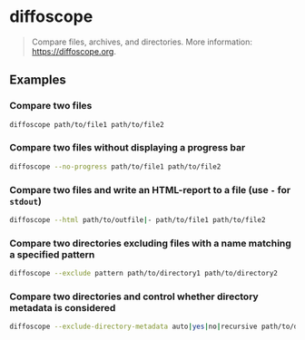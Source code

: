 # diffoscope

> Compare files, archives, and directories. More information: <https://diffoscope.org>.

## Examples

### Compare two files

```bash
diffoscope path/to/file1 path/to/file2
```

### Compare two files without displaying a progress bar

```bash
diffoscope --no-progress path/to/file1 path/to/file2
```

### Compare two files and write an HTML-report to a file (use `-` for `stdout`)

```bash
diffoscope --html path/to/outfile|- path/to/file1 path/to/file2
```

### Compare two directories excluding files with a name matching a specified pattern

```bash
diffoscope --exclude pattern path/to/directory1 path/to/directory2
```

### Compare two directories and control whether directory metadata is considered

```bash
diffoscope --exclude-directory-metadata auto|yes|no|recursive path/to/directory1 path/to/directory2
```
